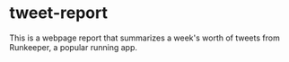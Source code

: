 # tweet-report
This is a webpage report that summarizes a week's worth of tweets from Runkeeper, a popular running app.
